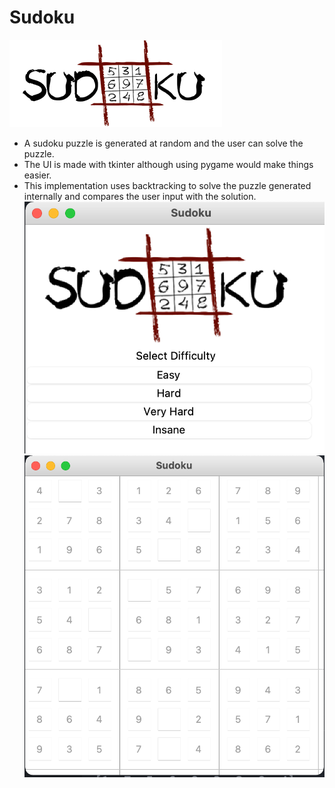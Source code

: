 # Sudoku
![logo](https://github.com/Srinivas-VJ/Sudoku/blob/master/logo.png)
- A sudoku puzzle is generated at random and the user can solve the puzzle.
- The UI is made with tkinter although using pygame would make things easier.
- This implementation uses backtracking to solve the puzzle generated internally and compares the user input with the solution.
![screen](https://github.com/Srinivas-VJ/Sudoku/blob/master/Screenshot%202021-05-16%20at%208.26.28%20PM.png)
![screen](https://github.com/Srinivas-VJ/Sudoku/blob/master/Screenshot%202021-05-16%20at%208.26.43%20PM.png)
